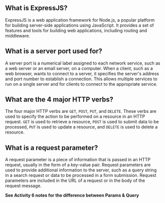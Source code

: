 ## What is ExpressJS? ##

ExpressJS is a web application framework for Node.js, a popular platform for building server-side applications using JavaScript. It provides a set of features and tools for building web applications, including routing and middleware.

## What is a server port used for? ##

A server port is a numerical label assigned to each network service, such as a web server or an email server, on a computer. When a client, such as a web browser, wants to connect to a server, it specifies the server's address and port number to establish a connection. This allows multiple services to run on a single server and for clients to connect to the appropriate service.

## What are the 4 major HTTP verbs? ##

The four major HTTP verbs are `GET`, `POST`, `PUT`, and `DELETE`. These verbs are used to specify the action to be performed on a resource in an HTTP request. `GET` is used to retrieve a resource, `POST` is used to submit data to be processed, `PUT` is used to update a resource, and `DELETE` is used to delete a resource.

## What is a request parameter? ##

A request parameter is a piece of information that is passed in an HTTP request, usually in the form of a key-value pair. Request parameters are used to provide additional information to the server, such as a query string in a search request or data to be processed in a form submission. Request parameters are included in the URL of a request or in the body of the request message.

**See Activity 6 notes for the difference between Params & Query**
